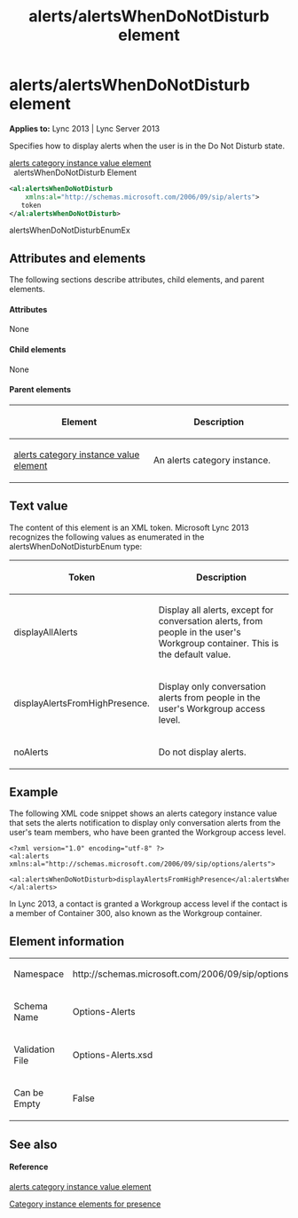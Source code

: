 ﻿---
title: alerts/alertsWhenDoNotDisturb element
TOCTitle: alerts/alertsWhenDoNotDisturb element
ms:assetid: 7613bd15-e0c1-45a9-8133-77e06ee1bc58
ms:mtpsurl: https://msdn.microsoft.com/library/Dn454691(v=office.15)
ms:contentKeyID: 57093342
ms.date: 07/24/2014
mtps_version: v=office.15
dev_langs:
- xml
---

# alerts/alertsWhenDoNotDisturb element


**Applies to:** Lync 2013 | Lync Server 2013

Specifies how to display alerts when the user is in the Do Not Disturb state.

[alerts category instance value element](alerts-category-instance-value-element.md)  
  alertsWhenDoNotDisturb Element  

```xml
<al:alertsWhenDoNotDisturb 
    xmlns:al="http://schemas.microsoft.com/2006/09/sip/alerts">
   token
</al:alertsWhenDoNotDisturb>
```

alertsWhenDoNotDisturbEnumEx

## Attributes and elements

The following sections describe attributes, child elements, and parent elements.

#### Attributes

None

#### Child elements

None

#### Parent elements

<table>
<colgroup>
<col style="width: 50%" />
<col style="width: 50%" />
</colgroup>
<thead>
<tr class="header">
<th><p>Element</p></th>
<th><p>Description</p></th>
</tr>
</thead>
<tbody>
<tr class="odd">
<td><p><a href="alerts-category-instance-value-element.md">alerts category instance value element</a></p></td>
<td><p>An alerts category instance.</p></td>
</tr>
</tbody>
</table>


## Text value

The content of this element is an XML token. Microsoft Lync 2013 recognizes the following values as enumerated in the alertsWhenDoNotDisturbEnum type:

<table>
<colgroup>
<col style="width: 50%" />
<col style="width: 50%" />
</colgroup>
<thead>
<tr class="header">
<th><p>Token</p></th>
<th><p>Description</p></th>
</tr>
</thead>
<tbody>
<tr class="odd">
<td><p>displayAllAlerts</p></td>
<td><p>Display all alerts, except for conversation alerts, from people in the user's Workgroup container. This is the default value.</p></td>
</tr>
<tr class="even">
<td><p>displayAlertsFromHighPresence.</p></td>
<td><p>Display only conversation alerts from people in the user's Workgroup access level.</p></td>
</tr>
<tr class="odd">
<td><p>noAlerts</p></td>
<td><p>Do not display alerts.</p></td>
</tr>
</tbody>
</table>


## Example

The following XML code snippet shows an alerts category instance value that sets the alerts notification to display only conversation alerts from the user's team members, who have been granted the Workgroup access level.

    <?xml version="1.0" encoding="utf-8" ?>
    <al:alerts xmlns:al="http://schemas.microsoft.com/2006/09/sip/options/alerts">
         <al:alertsWhenDoNotDisturb>displayAlertsFromHighPresence</al:alertsWhenDoNotDisturb>
    </al:alerts>

In Lync 2013, a contact is granted a Workgroup access level if the contact is a member of Container 300, also known as the Workgroup container.

## Element information

<table>
<colgroup>
<col style="width: 50%" />
<col style="width: 50%" />
</colgroup>
<tbody>
<tr class="odd">
<td><p>Namespace</p></td>
<td><p>http://schemas.microsoft.com/2006/09/sip/options/alerts</p></td>
</tr>
<tr class="even">
<td><p>Schema Name</p></td>
<td><p>Options-Alerts</p></td>
</tr>
<tr class="odd">
<td><p>Validation File</p></td>
<td><p>Options-Alerts.xsd</p></td>
</tr>
<tr class="even">
<td><p>Can be Empty</p></td>
<td><p>False</p></td>
</tr>
</tbody>
</table>


## See also

#### Reference

[alerts category instance value element](alerts-category-instance-value-element.md)

[Category instance elements for presence](category-instance-elements-for-presence.md)

